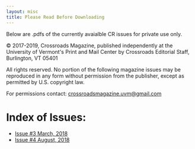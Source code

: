 ```yaml
---
layout: misc
title: Please Read Before Downloading
---
```


Below are .pdfs of the currently avaialble CR issues for private use only.

© 2017-2019, Crossroads Magazine, published independently at the University of Vermont's Print and Mail Center by Crossroads Editorial Staff, Burlington, VT 05401

All rights reserved. No portion of the following magazine issues may be reproduced in any form without permission from the publisher, except as permitted by U.S. copyright law. 

For permissions contact: crossroadsmagazine.uvm@gmail.com

<h1> Index of Issues: </h1>

* <a href="../assets/copies/2018-3_Issue3.pdf" download="2018-3_Issue3.pdf">Issue #3 March, 2018</a>
* <a href="../assets/copies/2018-8_Issue4.pdf" download="2018-8_Issue4.pdf">Issue #4 August, 2018</a>

